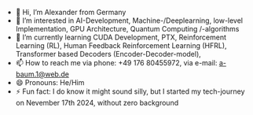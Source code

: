 - 👋 Hi, I’m Alexander from Germany
- 👀 I’m interested in AI-Development, Machine-/Deeplearning, low-level Implementation, GPU Architecture, Quantum Computing /-algorithms
- 🌱 I’m currently learning CUDA Development, PTX, Reinforcement Learning (RL), Human Feedback Reinforcement Learning (HFRL), Transformer based Decoders (Encoder-Decoder-model), 
- 📫 How to reach me via phone: +49 176 80455972, via e-mail: a-baum.1@web.de
- 😄 Pronouns: He/Him
- ⚡ Fun fact: I do know it might sound silly, but I started my tech-journey on Nevember 17th 2024, without zero background

<!---
Alex-AI-Dev-Germany/Alex-AI-Dev-Germany is a ✨ special ✨ repository because its `README.md` (this file) appears on your GitHub profile.
You can click the Preview link to take a look at your changes.
--->
